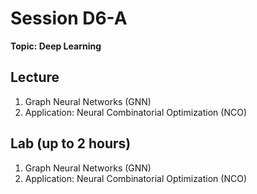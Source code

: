 # Session D6-A

**Topic: Deep Learning**

## Lecture
1. Graph Neural Networks (GNN)
2. Application: Neural Combinatorial Optimization (NCO)

## Lab (up to 2 hours)
1. Graph Neural Networks (GNN)
2. Application: Neural Combinatorial Optimization (NCO)